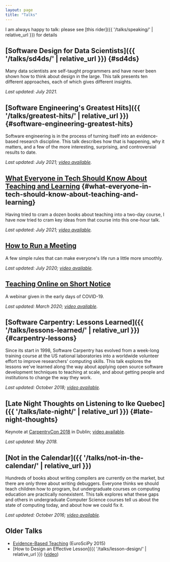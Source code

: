 ```yaml
---
layout: page
title: "Talks"
---
```


I am always happy to talk:
please see [this rider]({{ '/talks/speaking/' | relative_url }}) for details

## [Software Design for Data Scientists]({{ '/talks/sd4ds/' | relative_url }}) {#sd4ds}

Many data scientists are self-taught programmers
and have never been shown how to think about design in the large.
This talk presents ten different approaches,
each of which gives different insights.

*Last updated: July 2021.*

## [Software Engineering's Greatest Hits]({{ '/talks/greatest-hits/' | relative_url }}) {#software-engineering-greatest-hits}

Software engineering is in the process of turning itself into an
evidence-based research discipline. This talk describes how that is
happening, why it matters, and a few of the more interesting,
surprising, and controversial results to date.

*Last updated: July 2021; [video available](https://www.youtube.com/watch?v=HrVtA-ue-x0).*

## [What Everyone in Tech Should Know About Teaching and Learning](https://docs.google.com/presentation/d/1INHfSJzkNpdKonzqYzNlIq6D-H5dyKqs57qoVCAYxB0/) {#what-everyone-in-tech-should-know-about-teaching-and-learning}

Having tried to cram a dozen books about teaching into a two-day course,
I have now tried to cram key ideas from that course into this one-hour talk.

*Last updated: July 2021; [video available](https://www.youtube.com/watch?v=ewXvFQByRqY).*

## [How to Run a Meeting](https://docs.google.com/presentation/d/1HSdgVQjq0d3UYh-aA4uWHXxYYpySn_xXwfn_M4Ms8Ts/)

A few simple rules that can make everyone's life run a little more smoothly.

*Last updated: July 2020; [video available](https://www.youtube.com/watch?v=5f3-q9SzkeE).*

## [Teaching Online on Short Notice](https://docs.google.com/presentation/d/1rE5e2kSFNICNkBJ4iIIgd9eqACi62gxahknKLtw9Hzs/)

A webinar given in the early days of COVID-19.

*Last updated: March 2020; [video available](https://www.youtube.com/watch?v=-2enQV3Dfng).*

## [Software Carpentry: Lessons Learned]({{ '/talks/lessons-learned/' | relative_url }}) {#carpentry-lessons}

Since its start in 1998, Software Carpentry has evolved from a week-long
training course at the US national laboratories into a worldwide
volunteer effort to improve researchers' computing skills. This talk
explores the lessons we've learned along the way about applying open
source software development techniques to teaching at scale, and about
getting people and institutions to change the way they work.

*Last updated: October 2018; [video available](https://www.youtube.com/watch?v=1e26rp6qPbA).*

## [Late Night Thoughts on Listening to Ike Quebec]({{ '/talks/late-night/' | relative_url }}) {#late-night-thoughts}

Keynote at [CarpentryCon 2018](http://www.carpentrycon.org/) in Dublin;
[video available](https://www.youtube.com/watch?v=7xR50ty5DZ0).

*Last updated: May 2018.*

## [Not in the Calendar]({{ '/talks/not-in-the-calendar/' | relative_url }})

Hundreds of books about writing compilers are currently on the market,
but there are only three about writing debuggers. Everyone thinks we
should teach children how to program, but undergraduate courses on
computing education are practically nonexistent. This talk explores what
these gaps and others in undergraduate Computer Science courses tell us
about the state of computing today, and about how we could fix it.

*Last updated: October 2016; [video available](https://www.youtube.com/watch?v=vx0DUiv1Gvw).*

## Older Talks

- [Evidence-Based Teaching](https://www.youtube.com/watch?v=kmVKGxPlTvc) (EuroSciPy 2015)
- [How to Design an Effective Lesson]({{ '/talks/lesson-design/' | relative_url }}) ([video](https://vimeo.com/314074539))
